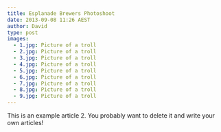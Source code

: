 ```yaml
---
title: Esplanade Brewers Photoshoot
date: 2013-09-08 11:26 AEST
author: David
type: post
images: 
  - 1.jpg: Picture of a troll
  - 2.jpg: Picture of a troll
  - 3.jpg: Picture of a troll
  - 4.jpg: Picture of a troll
  - 5.jpg: Picture of a troll
  - 6.jpg: Picture of a troll
  - 7.jpg: Picture of a troll
  - 8.jpg: Picture of a troll
  - 9.jpg: Picture of a troll
---
```


This is an example article 2. You probably want to delete it and write your own articles!